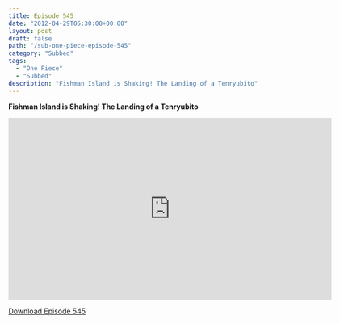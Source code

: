 ```yaml
---
title: Episode 545
date: "2012-04-29T05:30:00+00:00"
layout: post
draft: false
path: "/sub-one-piece-episode-545"
category: "Subbed"
tags:
  - "One Piece"
  - "Subbed"
description: "Fishman Island is Shaking! The Landing of a Tenryubito"
---
```


**Fishman Island is Shaking! The Landing of a Tenryubito**

<iframe width="640" height="360" src="https://www.rapidvideo.com/e/G6FRPFA8MR" frameborder="0" marginwidth=0 marginheight=0 scrolling=no allowfullscreen></iframe>

<a href="http://ouo.io/qs/eCodkFEQ?s=https://rapidvid.to/d/https://www.rapidvideo.com/e/G6FRPFA8MR">Download Episode 545</a>
